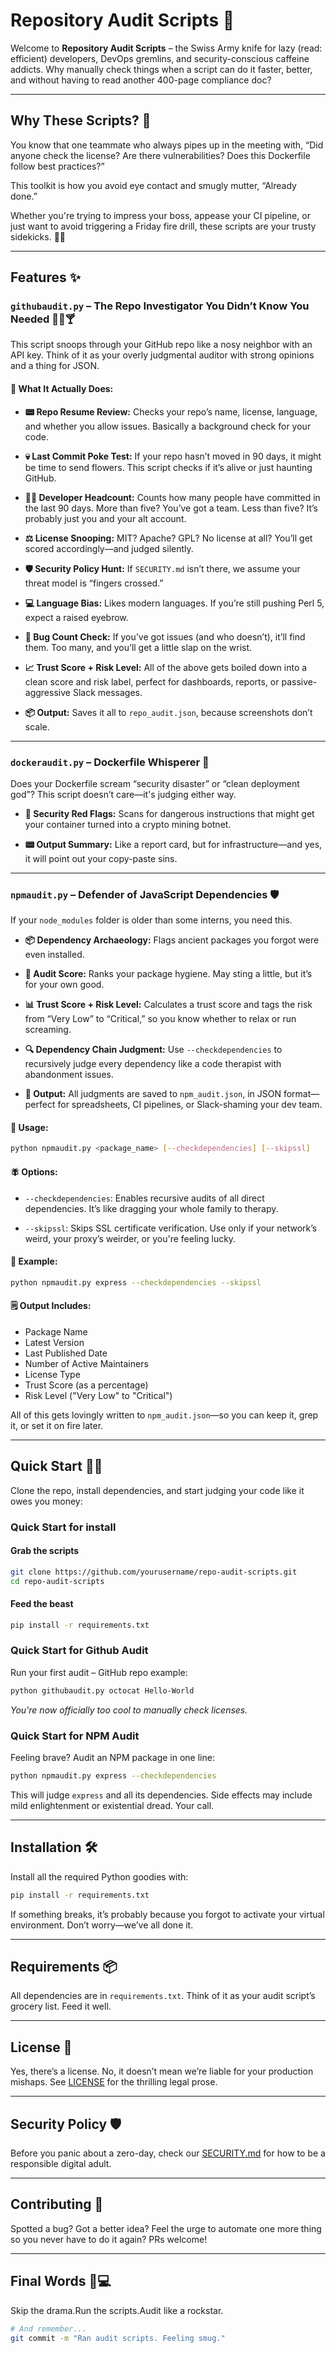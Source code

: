 # Repository Audit Scripts 🚀

Welcome to **Repository Audit Scripts** – the Swiss Army knife for lazy (read: efficient) developers, DevOps gremlins, and security-conscious caffeine addicts. Why manually check things when a script can do it faster, better, and without having to read another 400-page compliance doc?

---

## Why These Scripts? 🤔

You know that one teammate who always pipes up in the meeting with, “Did anyone check the license? Are there vulnerabilities? Does this Dockerfile follow best practices?”

This toolkit is how you avoid eye contact and smugly mutter, “Already done.”

Whether you're trying to impress your boss, appease your CI pipeline, or just want to avoid triggering a Friday fire drill, these scripts are your trusty sidekicks. 🧘‍♂️

---

## Features ✨

### `githubaudit.py` – The Repo Investigator You Didn’t Know You Needed 🕵️‍♀️🍸

This script snoops through your GitHub repo like a nosy neighbor with an API key. Think of it as your overly judgmental auditor with strong opinions and a thing for JSON.

#### 💼 What It Actually Does:

- **📟 Repo Resume Review:**  Checks your repo’s name, license, language, and whether you allow issues. Basically a background check for your code.

- **💀 Last Commit Poke Test:**  If your repo hasn’t moved in 90 days, it might be time to send flowers. This script checks if it’s alive or just haunting GitHub.

- **👷‍♂️ Developer Headcount:**  Counts how many people have committed in the last 90 days. More than five? You’ve got a team. Less than five? It’s probably just you and your alt account.

- **⚖️ License Snooping:**  MIT? Apache? GPL? No license at all? You’ll get scored accordingly—and judged silently.

- **🛡️ Security Policy Hunt:**  If `SECURITY.md` isn’t there, we assume your threat model is “fingers crossed.”

- **💻 Language Bias:**  Likes modern languages. If you’re still pushing Perl 5, expect a raised eyebrow.

- **🐛 Bug Count Check:**  If you’ve got issues (and who doesn’t), it’ll find them. Too many, and you’ll get a little slap on the wrist.

- **📈 Trust Score + Risk Level:**  All of the above gets boiled down into a clean score and risk label, perfect for dashboards, reports, or passive-aggressive Slack messages.

- **📦 Output:**  Saves it all to `repo_audit.json`, because screenshots don’t scale.

---

### `dockeraudit.py` – Dockerfile Whisperer 🐳

Does your Dockerfile scream “security disaster” or “clean deployment god”? This script doesn’t care—it's judging either way.

- **🔐 Security Red Flags:**  Scans for dangerous instructions that might get your container turned into a crypto mining botnet.

- **📟 Output Summary:**  Like a report card, but for infrastructure—and yes, it will point out your copy-paste sins.

---

### `npmaudit.py` – Defender of JavaScript Dependencies 🛡️

If your `node_modules` folder is older than some interns, you need this.

- **📦 Dependency Archaeology:**  Flags ancient packages you forgot were even installed.

- **🧺 Audit Score:**  Ranks your package hygiene. May sting a little, but it’s for your own good.

- **📊 Trust Score + Risk Level:**  Calculates a trust score and tags the risk from “Very Low” to “Critical,” so you know whether to relax or run screaming.

- **🔍 Dependency Chain Judgment:**  Use `--checkdependencies` to recursively judge every dependency like a code therapist with abandonment issues.

- **📜 Output:**  All judgments are saved to `npm_audit.json`, in JSON format—perfect for spreadsheets, CI pipelines, or Slack-shaming your dev team.

#### 🧪 Usage:

```bash
python npmaudit.py <package_name> [--checkdependencies] [--skipssl]
```

#### 🪰 Options:

- `--checkdependencies`:  Enables recursive audits of all direct dependencies. It’s like dragging your whole family to therapy.

- `--skipssl`:  Skips SSL certificate verification. Use only if your network’s weird, your proxy’s weirder, or you're feeling lucky.

#### 🔎 Example:

```bash
python npmaudit.py express --checkdependencies --skipssl
```

#### 🗒 Output Includes:

- Package Name
- Latest Version
- Last Published Date
- Number of Active Maintainers
- License Type
- Trust Score (as a percentage)
- Risk Level ("Very Low" to "Critical")

All of this gets lovingly written to `npm_audit.json`—so you can keep it, grep it, or set it on fire later.

---

## Quick Start 🏃‍♂️

Clone the repo, install dependencies, and start judging your code like it owes you money:

### Quick Start for install
#### Grab the scripts
```bash
git clone https://github.com/yourusername/repo-audit-scripts.git
cd repo-audit-scripts
```

#### Feed the beast
```bash
pip install -r requirements.txt
```

### Quick Start for Github Audit

Run your first audit – GitHub repo example:
```bash
python githubaudit.py octocat Hello-World
```

*You're now officially too cool to manually check licenses.*

### Quick Start for NPM Audit

Feeling brave? Audit an NPM package in one line:

```bash
python npmaudit.py express --checkdependencies
```

This will judge `express` and all its dependencies. Side effects may include mild enlightenment or existential dread. Your call.

---

## Installation 🛠

Install all the required Python goodies with:

```bash
pip install -r requirements.txt
```

If something breaks, it’s probably because you forgot to activate your virtual environment. Don’t worry—we’ve all done it.

---

## Requirements 📦

All dependencies are in `requirements.txt`. Think of it as your audit script’s grocery list. Feed it well.

---

## License 📄

Yes, there’s a license. No, it doesn’t mean we’re liable for your production mishaps. See [LICENSE](LICENSE) for the thrilling legal prose.

---

## Security Policy 🛡

Before you panic about a zero-day, check our [SECURITY.md](SECURITY.md) for how to be a responsible digital adult.

---

## Contributing 🤝

Spotted a bug? Got a better idea? Feel the urge to automate one more thing so you never have to do it again? PRs welcome!

---

## Final Words 🎸💻

Skip the drama.Run the scripts.Audit like a rockstar.

```bash
# And remember...
git commit -m "Ran audit scripts. Feeling smug."
```
